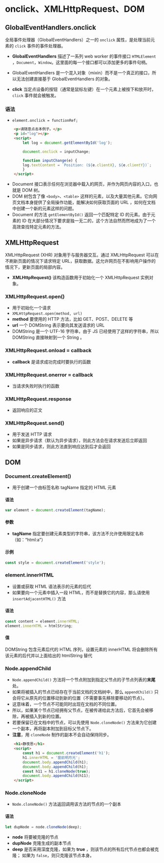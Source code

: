 # onclick、XMLHttpRequest、DOM

## GlobalEventHandlers.onclick

全局事件处理器（GlobalEventHandlers）之一的 `onclick` 属性，是处理当前元素的 `click` 事件的事件处理器。

* **GlobalEventHandlers** 描述了一系列 web worker 的事件接口 `HTMLElement` ，`Document`，`Window`。这里面的每一个接口都可以添加更多的事件句柄。
* GlobalEventHandlers 是一个混入对象（mixin）而不是一个真正的接口，所以无法创建直接基于 GlobalEventHandlers 的对象。

* **click** 当定点设备的按钮（通常是鼠标左键）在一个元素上被按下和放开时，`click` 事件就会被触发。

### 语法

* `element.onclick = functionRef;`

```html
    <p>请随意点击本例子。</p>
    <p id="log"></p>
    <script>
        let log = document.getElementById('log');

        document.onclick = inputChange;

        function inputChange(e) {
        log.textContent = `Position: (${e.clientX}, ${e.clientY})`;
        }  
    </script>
```

*  Document 接口表示任何在浏览器中载入的网页，并作为网页内容的入口，也就是 DOM 树。
* DOM 树包含了像 `<body>`、`<table>` 这样的元素，以及大量其他元素。它向网页文档本身提供了全局操作功能，能解决如何获取页面的 URL ，如何在文档中创建一个新的元素这样的问题。
* Document 的方法 `getElementById()` 返回一个匹配特定 ID 的元素。由于元素的 ID 在大部分情况下要求是独一无二的，这个方法自然而然地成为了一个高效查找特定元素的方法。

 

## XMLHttpRequest

XMLHttpRequest (XHR) 对象用于与服务器交互。通过 XMLHttpRequest 可以在不刷新页面的情况下请求特定 URL，获取数据。这允许网页在不影响用户操作的情况下，更新页面的局部内容。

* **XMLHttpRequest()**  该构造函数用于初始化一个 XMLHttpRequest 实例对象。

### XMLHttpRequest.open()

* 用于初始化一个请求
* `XMLHttpRequest.open(method, url)`
* **method**  要使用的 HTTP 方法，比如 GET、POST、DELETE 等
* **url**  一个 DOMString 表示要向其发送请求的 URL
* DOMString 是一个 UTF-16 字符串，由于 JS 已经使用了这样的字符串，所以 DOMString 直接映射到一个 String 。

### XMLHttpRequest.onload = callback

* **callback** 是请求成功完成时要执行的函数

### XMLHttpRequest.onerror = callback

* 当请求失败时执行的函数

### XMLHttpRequest.response

* 返回响应的正文

### XMLHttpRequest.send()

* 用于发送 HTTP 请求
* 如果是异步请求（默认为异步请求），则此方法会在请求发送后立即返回
* 如果是同步请求，则此方法直到响应达到后才会返回



## DOM

### Document.createElement()

* 用于创建一个由标签名称 tagName 指定的 HTML 元素

#### 语法

```js
var element = document.createElement(tagName);
```

#### 参数

* **tagName**  指定要创建元素类型的字符串，该方法不允许使用限定名称（如：“html:a”）

#### 示例

```js
const style = document.createElement('style');
```



### element.innerHTML

* 设置或获取 HTML 语法表示的元素的后代
* 如果要向一个元素中插入一段 HTML，而不是替换它的内容，那么请使用 `insertAdjacentHTML()` 方法

#### 语法

```js
const content = element.innerHTML;
element.innerHTML = htmlString;
```

#### 值

DOMString 包含元素后代的 HTML 序列，设置元素的 innerHTML 将会删除所有该元素的后代并以上面给出的 htmlString 替代



### Node.appendChild

* `Node.appendChild()` 方法将一个节点附加到指定父节点的子节点列表的**末尾**处。
* 如果将被插入的节点已经存在于当前文档的文档树中，那么 `appendChild()` 只会将它从原先的位置移动到新的位置（不需要事先移除要移动的节点）。
* 这意味着，一个节点不可能同时出现在文档的不同位置。
* 所以，如果某个节点已经拥有父节点，在被传递给此方法后，它首先会被移除，再被插入到新的位置。
* 若要保留已在文档中的节点，可以先使用 `Node.cloneNode()` 方法来为它创建一个副本，再将副本附加到目标父节点下。
* **注意**，用 `cloneNode` 制作的副本不会自动保持同步。

```html
    <h1>静夜思</h1>
    <script>
        const h1 = document.createElement('h1');
        h1.innerHTML = '窗前明月光';
        document.body.appendChild(h1);
        document.body.appendChild(h1);
        const h11 = h1.cloneNode(true);
        document.body.appendChild(h11);
    </script>
```



### Node.cloneNode

* `Node.cloneNode()` 方法返回调用该方法的节点的一个副本

#### 语法

```js
let dupNode = node.cloneNode(deep);
```

* **node**  将要被克隆的节点
* **dupNode**  克隆生成的副本节点
* **deep**  是否采用深度克隆，如果为 **true** ，则该节点的所有后代节点也都会被克隆；      如果为 `false`，则只克隆该节点本身。 















































